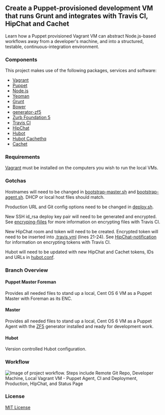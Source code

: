 ## Create a Puppet-provisioned development VM that runs Grunt and integrates with Travis CI, HipChat and Cachet

Learn how a Puppet provisioned Vagrant VM can abstract Node.js-based workflows away from a developer's machine, and into a structured, testable, continuous-integration environment.

### Components
This project makes use of the following packages, services and software: 

* [Vagrant](https://www.vagrantup.com/)  
* [Puppet](https://puppetlabs.com/)  
* [Node.js](https://nodejs.org/en/)  
* [Yeoman](http://yeoman.io/)  
* [Grunt](http://gruntjs.com/)  
* [Bower](http://bower.io/)  
* [generator-zf5](https://github.com/juliancwirko/generator-zf5)  
* [Zurb Foundation 5](http://foundation.zurb.com/)  
* [Travis CI](https://travis-ci.org/)  
* [HipChat](https://www.hipchat.com/)  
* [Hubot](https://hubot.github.com/)  
* [Hubot Cachethq](https://www.npmjs.com/package/hubot-cachethq)  
* [Cachet](https://cachethq.io/)  

### Requirements
[Vagrant](https://www.vagrantup.com/) must be installed on the computers you wish to run the local VMs.  

### Gotchas
Hostnames will need to be changed in [bootstrap-master.sh](https://github.com/tommymcgahee/puppet-and-ci-managed-dev-environments/blob/puppet-master-foreman/bootstrap-master.sh) and [bootstrap-agent.sh](https://github.com/tommymcgahee/puppet-and-ci-managed-dev-environments/blob/master/bootstrap-agent.sh). DHCP or local host files should match.  

Production URL and Git config options need to be changed in [deploy.sh](https://github.com/tommymcgahee/puppet-and-ci-managed-dev-environments/blob/master/.travis/deploy.sh). 

New SSH id_rsa deploy key pair will need to be generated and encrypted. See [encryping-fiiles](http://docs.travis-ci.com/user/encrypting-files/) for more information on encrypting files with Travis CI.  

New HipChat room and token will need to be created.  Encrypted token will need to be inserted into [.travis.yml](https://github.com/tommymcgahee/puppet-and-ci-managed-dev-environments/blob/master/.travis.yml) (lines 21-24). See [HipChat-notification](http://docs.travis-ci.com/user/notifications/#HipChat-notification) for information on encrypting tokens with Travis CI.  

Hubot will need to be updated with new HipChat and Cachet tokens, IDs and URLs in [hubot.conf](https://github.com/tommymcgahee/puppet-and-ci-managed-dev-environments/blob/hubot/hubot.conf).

### Branch Overview

#### Puppet Master Foreman
Provides all needed files to stand up a local, Cent OS 6 VM as a Puppet Master with Foreman as its ENC.

#### Master 
Provides all needed files to stand up a local, Cent OS 6 VM as a Puppet Agent with the [ZF5](https://github.com/juliancwirko/generator-zf5) generator installed and ready for development work.  

#### Hubot
Version controlled Hubot configuration.

### Workflow
![Image of project workflow. Steps include Remote Git Repo, Developer Machine, Local Vagrant VM - Puppet Agent, CI and Deployment, Production, HIpChat, and Status Page](https://77d677d336c1d17789b17368bdc59f7cc3316a94-www.googledrive.com/host/0B4z1zb2PaaMqX0lrRDA1QnFfbjQ)  

### License

[MIT License](http://en.wikipedia.org/wiki/MIT_License)